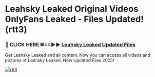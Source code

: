 # Leahsky Leaked Original Videos 0nlyFans Leaked - Files Updated! (rtt3)

<h3>🔴 CLICK HERE 🌐==►► <a href="https://tinyurl.com/x26r9saj" rel="nofollow">Leahsky Leaked Updated Files</a></h3>

Get Leahsky Leaked and all content. Now you can access all videos and pictures of Leahsky Leaked. New Updated Files 2025!

[![rtt3](https://i.imgur.com/LkgZPqh.gif)](https://tinyurl.com/x26r9saj)
